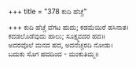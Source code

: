 +++
title = "378 ಕುದಿ ಹೆಚ್ಚೆ"

+++
ಕುದಿ ಹೆಚ್ಚೆ ವೆಗಟ ಹುದು; ಕಡಮೆಯಿರೆ ಹಸಿನಾತ।  
ಕದಡಲೊಡೆವುದು ಹಾಲು; ಸೂಕ್ಷ್ಮವದರ ಹದ॥  
ಅದರವೊಲೆ ಮನದ ಹದ, ಅದನೆಚ್ಚರದಿ ನೋಡು।  
ಬದುಕು ಸೊಗ ಹದದಿಂದ - ಮಂಕುತಿಮ್ಮ॥  
